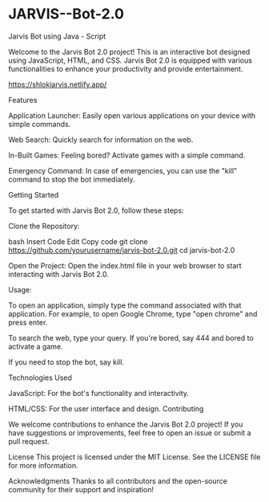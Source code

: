 # JARVIS--Bot-2.0
 Jarvis Bot using Java - Script

Welcome to the Jarvis Bot 2.0 project! This is an interactive bot designed using JavaScript, HTML, and CSS. Jarvis Bot 2.0 is equipped with various functionalities to enhance your productivity and provide entertainment.

https://shlokjarvis.netlify.app/

Features

Application Launcher: Easily open various
applications on your device with simple commands.

Web Search: Quickly search for information on the web.

In-Built Games: Feeling bored? Activate games with a simple command.

Emergency Command: In case of emergencies, you can use the "kill" command to stop the bot immediately.

Getting Started

To get started with Jarvis Bot 2.0, follow these steps:

Clone the Repository:

bash
Insert Code
Edit
Copy code
git clone https://github.com/yourusername/jarvis-bot-2.0.git
cd jarvis-bot-2.0

Open the Project: Open the index.html file in your web browser to start interacting with Jarvis Bot 2.0.

Usage:

To open an application, simply type the command associated with that application.
For example, to open Google Chrome, type "open chrome" and press enter.

To search the web, type your query.
If you're bored, say 444 and bored to activate a game.

If you need to stop the bot, say kill.

Technologies Used

JavaScript: For the bot's functionality and interactivity.

HTML/CSS: For the user interface and design.
Contributing

We welcome contributions to enhance the Jarvis Bot 2.0 project! If you have suggestions or improvements, feel free to open an issue or submit a pull request.

License
This project is licensed under the MIT License. See the LICENSE file for more information.

Acknowledgments
Thanks to all contributors and the open-source community for their support and inspiration!
